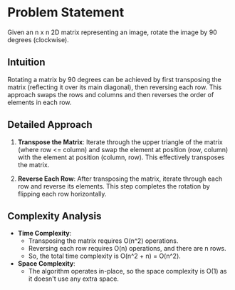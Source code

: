 # Problem Statement

Given an n x n 2D matrix representing an image, rotate the image by 90 degrees (clockwise).

## Intuition

Rotating a matrix by 90 degrees can be achieved by first transposing the matrix (reflecting it over its main diagonal), then reversing each row. This approach swaps the rows and columns and then reverses the order of elements in each row.

## Detailed Approach

1. **Transpose the Matrix**: Iterate through the upper triangle of the matrix (where row <= column) and swap the element at position (row, column) with the element at position (column, row). This effectively transposes the matrix.

2. **Reverse Each Row**: After transposing the matrix, iterate through each row and reverse its elements. This step completes the rotation by flipping each row horizontally.

## Complexity Analysis

- **Time Complexity**: 
  - Transposing the matrix requires O(n^2) operations.
  - Reversing each row requires O(n) operations, and there are n rows.
  - So, the total time complexity is O(n^2 + n) = O(n^2).
- **Space Complexity**: 
  - The algorithm operates in-place, so the space complexity is O(1) as it doesn't use any extra space.

